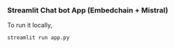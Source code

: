 ### Streamlit Chat bot App (Embedchain + Mistral)

To run it locally,

```bash
streamlit run app.py
```
